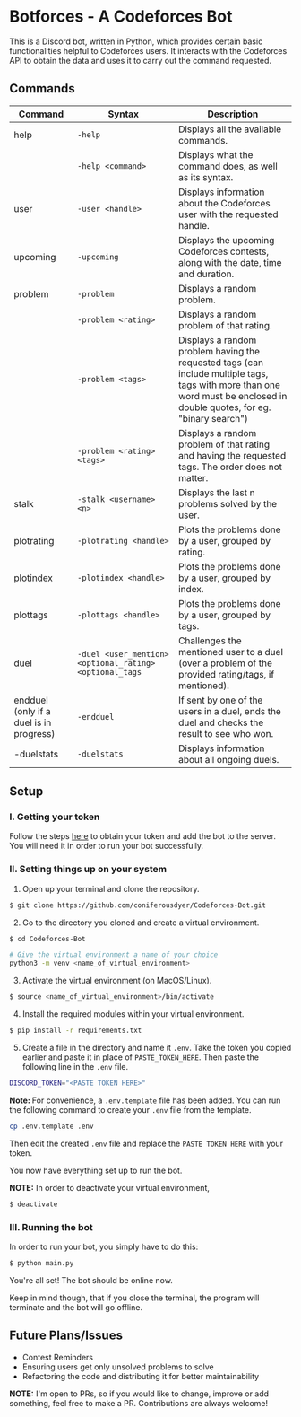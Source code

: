 # Botforces - A Codeforces Bot

This is a Discord bot, written in Python, which provides certain basic functionalities helpful to Codeforces users. It interacts with the Codeforces API to obtain the data and uses it to carry out the command requested.

## Commands

|Command|Syntax|Description|
|-------|------|-----------|
|help|`-help`|Displays all the available commands.|
||`-help <command>`|Displays what the command does, as well as its syntax.
user|`-user <handle>`|Displays information about the Codeforces user with the requested handle.
|upcoming|`-upcoming`|Displays the upcoming Codeforces contests, along with the date, time and duration.
|problem|`-problem`|Displays a random problem.
||`-problem <rating>`|Displays a random problem of that rating.
||`-problem <tags>`|Displays a random problem having the requested tags (can include multiple tags, tags with more than one word must be enclosed in double quotes, for eg. "binary search")
||`-problem <rating> <tags>`|Displays a random problem of that rating and having the requested tags. The order does not matter.
|stalk|`-stalk <username> <n>`|Displays the last n problems solved by the user.
|plotrating|`-plotrating <handle>`|Plots the problems done by a user, grouped by rating.
|plotindex|`-plotindex <handle>`|Plots the problems done by a user, grouped by index.
|plottags|`-plottags <handle>`|Plots the problems done by a user, grouped by tags.
|duel|`-duel <user_mention> <optional_rating> <optional_tags`|Challenges the mentioned user to a duel (over a problem of the provided rating/tags, if mentioned).
|endduel (only if a duel is in progress)|`-endduel`|If sent by one of the users in a duel, ends the duel and checks the result to see who won.
|-duelstats|`-duelstats`|Displays information about all ongoing duels.

## Setup

### I. Getting your token

Follow the steps <a href="https://github.com/reactiflux/discord-irc/wiki/Creating-a-discord-bot-&-getting-a-token">here</a> to obtain your token and add the bot to the server. You will need it in order to run your bot successfully.

### II. Setting things up on your system

1. Open up your terminal and clone the repository.

```bash
$ git clone https://github.com/coniferousdyer/Codeforces-Bot.git
```

2. Go to the directory you cloned and create a virtual environment.

```bash
$ cd Codeforces-Bot

# Give the virtual environment a name of your choice
python3 -m venv <name_of_virtual_environment>
```

3. Activate the virtual environment (on MacOS/Linux).

```bash
$ source <name_of_virtual_environment>/bin/activate
```

4. Install the required modules within your virtual environment.

```bash
$ pip install -r requirements.txt
```

5. Create a file in the directory and name it `.env`. Take the token you copied earlier and paste it in place of `PASTE_TOKEN_HERE`. Then paste the following line in the `.env` file.

```bash
DISCORD_TOKEN="<PASTE TOKEN HERE>"
```

<b>Note: </b>For convenience, a `.env.template` file has been added. You can run the following command to create your `.env` file from the template.
```bash
cp .env.template .env
```
Then edit the created `.env` file and replace the `PASTE TOKEN HERE` with your token.

You now have everything set up to run the bot.

<b>NOTE:</b> In order to deactivate your virtual environment,

```bash
$ deactivate
```

### III. Running the bot

In order to run your bot, you simply have to do this:

```bash
$ python main.py
```

You're all set! The bot should be online now. 

Keep in mind though, that if you close the terminal, the program will terminate and the bot will go offline.

## Future Plans/Issues

* Contest Reminders
* Ensuring users get only unsolved problems to solve
* Refactoring the code and distributing it for better maintainability

<b>NOTE:</b> I'm open to PRs, so if you would like to change, improve or add something, feel free to make a PR. Contributions are always welcome!


